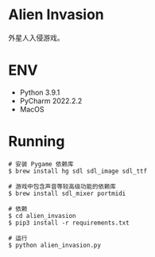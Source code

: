 # Alien Invasion
外星人入侵游戏。

# ENV
- Python 3.9.1
- PyCharm 2022.2.2
- MacOS

# Running
```shell
# 安装 Pygame 依赖库
$ brew install hg sdl sdl_image sdl_ttf

# 游戏中包含声音等较高级功能的依赖库
$ brew install sdl_mixer portmidi

# 依赖
$ cd alien_invasion
$ pip3 install -r requirements.txt

# 运行
$ python alien_invasion.py
```
